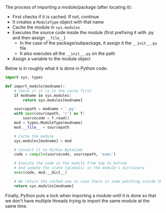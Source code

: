 The process of importing a module/package (after locating it):

- First checks if it is cached. If not, continue
- It creates a `ModuleType` object with that name
- Cache the module in `sys.modules`
- Executes the source code inside the module (first prefixing it with .py and then assign `__file__`)
    - In the case of the package/subpackage, it assign it the `__init__.py` file
    - It also executes all the `__init__.py` on the path
- Assign a variable to the module object

Below is in roughly what it is done in Python code:

```python
import sys, types

def import_module(modname):
    # Check if it is in the cache first
    if modname in sys.modules:
        return sys.modules[modname]

    sourcepath = modname + '.py'
    with open(sourcepath, 'r') as f:
        sourcecode = f.read()
    mod = types.ModuleType(modname)
    mod.__file__ = sourcepath

    # Cache the module
    sys.modules[modname] = mod

    # Convert it to Python ByteCode
    code = compile(sourcecode, sourcepath, 'exec')

    # Execute the code in the module from top to bottom
    # And update the state (globals) in the module's dictionary
    exec(code, mod.__dict__)

    # We return the cached one in case there is some patching inside the module
    return sys.modules[modname]
```

Finally, Python puts a lock when importing a module until it is done so that we don't have multiple threads trying to import the same module at the same time.
